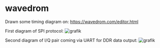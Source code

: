 # wavedrom
Drawn some timing diagram on: https://wavedrom.com/editor.html


First diagram of SPI protocol:
![grafik](https://github.com/Dannyracho1/wavedrom/assets/64934810/8543becd-8acc-4f0d-9edd-f62fb23257e5)


Second diagram of I/Q pair coming via UART for DDR data output:
![grafik](https://github.com/Dannyracho1/wavedrom/assets/64934810/5ab7ad67-8ecd-43b1-bf91-35a3feed5df1)
